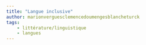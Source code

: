 ```yaml
---
title: "Langue inclusive"
author: marionverguesclemencedoumengesblancheturck
tags:
    - littérature/linguistique
    - langues
---
```

